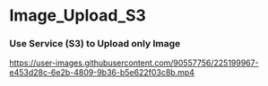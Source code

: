 # Image_Upload_S3
### Use Service (S3) to Upload only Image


https://user-images.githubusercontent.com/90557756/225199967-e453d28c-6e2b-4809-9b36-b5e622f03c8b.mp4

